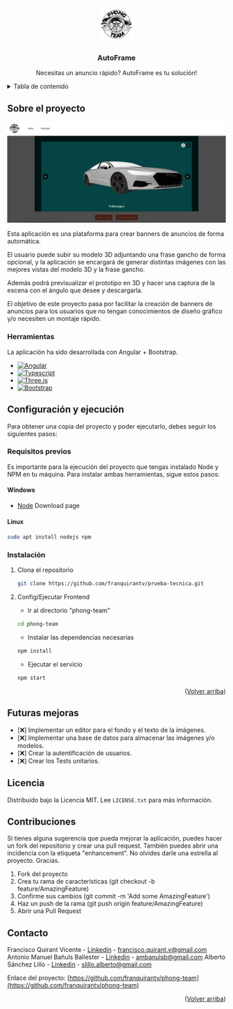 <a name="readme-top"></a>


<!-- PROJECT LOGO -->
<br />
<div align="center">
  <a href="https://github.com/franquirantv/phone-team">
    <img src="phong-team\src\assets\logoPhong.png" alt="Logo" width="83" height="83" style="background-color:white">
  </a>

  <h3 align="center">AutoFrame</h3>

  <p align="center">
    Necesitas un anuncio rápido? AutoFrame es tu solución!
    <br />
  </p>
</div>

<!-- TABLE OF CONTENTS -->
<details>
  <summary>Tabla de contenido</summary>
  <ol>
    <li>
      <a href="#sobre-el-proyecto">Sobre el proyecto</a>
      <ul>
        <li><a href="#herramientas">Herramientas</a></li>
      </ul>
    </li>
    <li>
      <a href="#configuracion-y-ejecucion">Configuración y ejecución</a>
      <ul>
        <li><a href="#requisitos-previos">Requisitos previos</a></li>
        <li><a href="#instalacion">Instalación</a></li>
      </ul>
    </li>
    <li><a href="#futuras-mejoras">Futuras mejoras</a></li>
    <li><a href="#licencia">Licencia</a></li>
    <li><a href="#contacto">Contacto</a></li>
  </ol>
</details>

<!-- ABOUT THE PROJECT -->
## Sobre el proyecto

[![Landing Screen Shot][landing-screenshot]](https://github.com/franquirantv/phong-team)

Esta aplicación es una plataforma para crear banners de anuncios de forma automática. 

El usuario puede subir su modelo 3D adjuntando una frase gancho de forma opcional, y la aplicación se encargará de generar distintas imágenes con las mejores vistas del modelo 3D y la frase gancho.

Además podrá previsualizar el prototipo en 3D y hacer una captura de la escena con el ángulo que desee y descargarla.

El objetivo de este proyecto pasa por facilitar la creación de banners de anuncios para los usuarios que no tengan conocimientos de diseño gráfico y/o necesiten un montaje rápido.

### Herramientas

La aplicación ha sido desarrollada con Angular + Bootstrap. 

* [![Angular][Angular.io]][Angular-url]
* [![Typescript][Typescript]][Typescript-url]
* [![Three.js][Three.js]][Three-url]
* [![Bootstrap][Bootstrap.com]][Bootstrap-url]


<!-- GETTING STARTED -->
## Configuración y ejecución

Para obtener una copia del proyecto y poder ejecutarlo, debes seguir los siguientes pasos:

### Requisitos previos

Es importante para la ejecución del proyecto que tengas instalado Node y NPM en tu máquina. Para instalar ambas herramientas, sigue estos pasos:

#### Windows
* [Node](https://nodejs.org/en/download/) Download page

#### Linux
  ```sh
  sudo apt install nodejs npm
  ```

### Instalación

1. Clona el repositorio
   ```sh
   git clone https://github.com/franquirantv/prueba-tecnica.git
   ```

2. Config/Ejecutar Frontend
   - Ir al directorio "phong-team"
   ```sh
   cd phong-team
   ```
   - Instalar las dependencias necesarias
   ```sh
   npm install
   ```
   - Ejecutar el servicio
   ```sh
   npm start
   ```

<p align="right">(<a href="#readme-top">Volver arriba</a>)</p>

<!-- ROADMAP -->
## Futuras mejoras

- [:x:] Implementar un editor para el fondo y el texto de la imágenes.
- [:x:] Implementar una base de datos para almacenar las imágenes y/o modelos.
- [:x:] Crear la autentificación de usuarios.
- [:x:] Crear los Tests unitarios.

<!-- LICENSE -->
## Licencia

Distribuido bajo la Licencia MIT. Lee `LICENSE.txt` para más información.

<!-- Contribuciones -->
## Contribuciones

Si tienes alguna sugerencia que pueda mejorar la aplicación, puedes hacer un fork del repositorio y crear una pull request. También puedes abrir una incidencia con la etiqueta "enhancement". No olvides darle una estrella al proyecto. Gracias.

1. Fork del proyecto
2. Crea tu rama de características (git checkout -b feature/AmazingFeature)
3. Confirme sus cambios (git commit -m 'Add some AmazingFeature')
4. Haz un push de la rama (git push origin feature/AmazingFeature)
5. Abrir una Pull Request

<!-- CONTACT -->
## Contacto

Francisco Quirant Vicente - [Linkedin](https://linkedin.com/in/francisco-quirant-vicente) - francisco.quirant.v@gmail.com
Antonio Manuel Bañuls Ballester - [Linkedin](https://www.linkedin.com/in/antonio-manuel-ba%C3%B1uls-ballester-512b971b9/) - ambanulsb@gmail.com
Alberto Sánchez Lillo - [Linkedin](https://linkedin.com/in/alberto-sanchez-lillo) - slillo.alberto@gmail.com

Enlace del proyecto: [https://github.com/franquirantv/phong-team](https://github.com/franquirantv/phong-team)

<p align="right">(<a href="#readme-top">Volver arriba</a>)</p>


<!-- MARKDOWN LINKS & IMAGES -->
<!-- https://www.markdownguide.org/basic-syntax/#reference-style-links -->
[landing-screenshot]: /phong-team/src/assets/imagenEjemplo.png

[Angular.io]: https://img.shields.io/badge/Angular-DD0031?style=for-the-badge&logo=angular&logoColor=white
[Angular-url]: https://angular.io/

[Typescript]: https://img.shields.io/badge/typescript-2d6ed6?style=for-the-badge&logo=typescript&logoColor=white
[Typescript-url]: https://www.typescriptlang.org/

[Bootstrap.com]: https://img.shields.io/badge/Bootstrap-563D7C?style=for-the-badge&logo=bootstrap&logoColor=white
[Bootstrap-url]: https://getbootstrap.com

[Three.js]: https://img.shields.io/badge/Three.js-ffffff?style=for-the-badge&logo=threedotjs&logoColor=black
[Three-url]: https://threejs.org